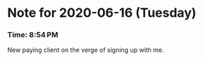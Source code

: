 # Note for 2020-06-16 (Tuesday)
### Time: 8:54 PM

New paying client on the verge of signing up with me.
